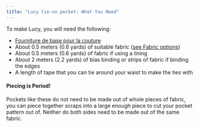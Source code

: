 ```yaml
---
title: "Lucy tie-on pocket: What You Need"
---
```


To make Lucy, you will need the following:

- [Fourniture de base pour la couture](/docs/sewing/basic-sewing-supplies)
- About 0.5 meters (0.6 yards) of suitable fabric ([see Fabric options](/docs/patterns/lucy/fabric))
- About 0.5 meters (0.6 yards) of fabric if using a lining
- About 2 meters (2.2 yards) of bias binding or strips of fabric if binding the edges
- A length of tape that you can tie around your waist to make the ties with

<Note>

#### Piecing is Period!

Pockets like these do not need to be made out of whole pieces of fabric, you can piece together scraps into a large enough piece to cut your pocket pattern out of. Neither do both sides need to be made out of the same fabric. 

</Note>
